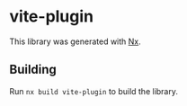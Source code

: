 # vite-plugin

This library was generated with [Nx](https://nx.dev).

## Building

Run `nx build vite-plugin` to build the library.

